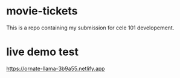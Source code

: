 # movie-tickets

This is a repo containing my submission for cele 101 developement.

# live demo test
https://ornate-llama-3b9a55.netlify.app
